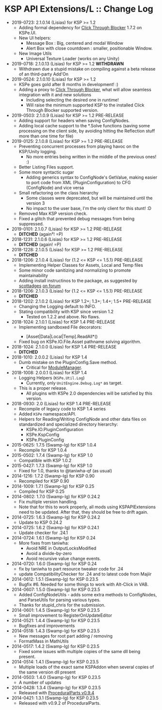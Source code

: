 # KSP API Extensions/L :: Change Log

* 2019-0723: 2.1.0.14 (Lisias) for KSP >= 1.2
	+ Adding formal dependency for [Click Through Blocker](https://forum.kerbalspaceprogram.com/index.php?/topic/170747-151-click-through-blocker/) 1.7.2 on KSPe.UI.
	+ New UI helpers:
		- Message Box : Big, centered and modal Window
		- Alert Box with close countdown : smaller, positionable Window.
	+ New Image Utils
		- Universal Texture Loader (works on any Unity) 
* 2019-0718: 2.1.0.13 (Lisias) for KSP >= 1.2 **WITHDRAWN**
	+ Withdrawn due a stupid mistake on compiling against a beta release of an third-party Add'On
* 2019-0524: 2.1.0.10 (Lisias) for KSP >= 1.2
	+ KSPe goes gold after 8 months in development! :)
	+ Adding a proxy to [Click Through Blocker](https://forum.kerbalspaceprogram.com/index.php?/topic/170747-151-click-through-blocker/), what will allow seamless integration with it and new solutions
		- Including selecting the desired one in runtime!
		- Will raise the minimum supported KSP to the installed Click Through Blocker supported version.
* 2019-0503: 2.1.0.9 (Lisias) for KSP >= 1.2 PRE-RELEASE
	+ Adding support for headers when saving ConfigNodes.
	+ Adding local cache support to the *.Solve functions (saving some processing on the client side, by avoiding hitting the Reflection stuff more than one time for file)
* 2019-0125: 2.1.0.8 (Lisias) for KSP >= 1.2 PRE-RELEASE
	+ Preventing concurrent processes from playing havoc on the KSP/Unity logging.
		- No more entries being written in the middle of the previous ones! :) 	
	+ Better Listing Files support.
	+ Some more syntactic sugar
		- Adding generics syntax to ConfigNode's GetValue, making easier to port code from XML (PluginConfiguration) to CFG (ConfigNode) and vice versa
	+ Small refactoring on the class hierarchy
		- Some classes were deprecated, but will be maintained until the version 3
		- No impact to the user base, I'm the only client for this stunt! :D
	+ Removed Max KSP version check.
	+ Fixed a glitch that prevented debug messages from being suppressed.
* 2019-0101: 2.1.0.7 (Lisias) for KSP >= 1.2 PRE-RELEASE
	+ **DITCHED** (again²! =P)
* 2018-1231: 2.1.0.6 (Lisias) for KSP >= 1.2 PRE-RELEASE
	+ **DITCHED** (again! =P)
* 2018-1228: 2.1.0.5 (Lisias) for KSP >= 1.2 PRE-RELEASE
	+ **DITCHED**
* 2018-1206: 2.1.0.4 (Lisias) for {1.2 <= KSP <= 1.5.1} PRE-RELEASE
	+ Implementing Helper Classes for Assets, Local and Temp files
	+ Some minor code sanitizing and normalizing to promote maintainability
	+ Adding install instructinos to the package, as suggested by [scottadges](https://forum.kerbalspaceprogram.com/index.php?/profile/174580-scottadges/) [on forum](https://forum.kerbalspaceprogram.com/index.php?/topic/50911-13-kerbal-joint-reinforcement-v333-72417/&do=findComment&comment=3499125)
* 2018-1206: 2.1.0.3 (Lisias) for {1.2 <= KSP <= 1.5.1} PRE-RELEASE
	+ **DITCHED**
* 2018-1202: 2.1.0.2 (Lisias) for KSP 1.2+; 1.3+; 1.4+; 1.5+ PRE-RELEASE
	+ Changing the Logging default to INFO. 
	+ Stating compatibility with KSP since version 1.2
		- Tested on 1.2.2 and above. No flaws. 
* 2018-1024: 2.1.0.1 (Lisias) for KSP 1.4 PRE-RELEASE
	+ Implementing sandboxed File<type> decorators:
		- [Asset|Data|Local|Temp].ReadAll*()
	+ Fixed bug on KSPe.IO.File<type>.Asset pathname solving algorithm.
* 2018-1024: 2.1.0.0 (Lisias) for KSP 1.4 PRE-RELEASE
	+ **DITCHED**
* 2018-1010: 2.0.0.2 (Lisias) for KSP 1.4
	+ Dumb mistake on the PluginConfig.Save method.
		- Critical for [ModuleManager](https://github.com/net-lisias-kspu/ModuleManager). 
* 2018-1008: 2.0.0.1 (Lisias) for KSP 1.4
	+ Logging Helpers (`KSPe.Util.Log`)
		- Currently, only `UnitEngine.Debug.Log*` as target. 
	+ This is a proper release.
		- All plugins with KSPe 2.0 dependencies will be satisfied by this version.
* 2018-0930: 2.0 (Lisias) for KSP 1.4 PRE-RELEASE
	+ Recompile of legacy code to KSP 1.4 series
	+ Added `KSPe` namespace/API.
	+ Helpers for Reading/Writing ConfigNode and other data files on standardized and specialized directory hierarchy:
		- KSPe.IO.PluginConfiguration
		- KSPe.KspConfig
		- KSPe.PluginConfig 
* 2015-0625: 1.7.5 (Swamp-Ig) for KSP 1.0.4
	+ Recompile for KSP 1.0.4
* 2015-0502: 1.7.4 (Swamp-Ig) for KSP 1.0
	+ Compatible with KSP 1.0.2
* 2015-0427: 1.7.3 (Swamp-Ig) for KSP 1.0
	+ Fixed for 1.0, thanks to @taniwha-qf  (as usual)
* 2014-1216: 1.7.2 (Swamp-Ig) for KSP 0.90
	+ Recompiled for KSP 0.90
* 2014-1009: 1.7.1 (Swamp-Ig) for KSP 0.25
	+ Compiled for KSP 0.25
* 2014-0802: 1.7.0 (Swamp-Ig) for KSP 0.24.2
	+ Fix multiple version handling.
	+ Note that for this to work properly, all mods using KSPAPIExtensions need to be updated. After that, they should be free to drift again.
* 2014-0725: 1.6.3 (Swamp-Ig) for KSP 0.24.2
	+ Update to KSP 0.24.2
* 2014-0725: 1.6.2 (Swamp-Ig) for KSP 0.24.1
	+ Update checker for .24.1
* 2014-0724: 1.6.1 (Swamp-Ig) for KSP 0.24
	+ More fixes from taniwha:
		- Avoid NRE in OutputLocksModified
		- Avoid a divide-by-zero
		- Avoid recursive value change events.
* 2014-0720: 1.6.0 (Swamp-Ig) for KSP 0.24
	+ fix by taniwha to part resource tweaker code for .24
	+ update CompatibilityChecker for .24 and to latest code from Majiir
* 2014-0612: 1.5.1 (Swamp-Ig) for KSP 0.23.5
	+ Bugfix #6. Needed for some things to work with Alt-Click in VAB.
* 2014-0607: 1.5.0 (Swamp-Ig) for KSP 0.23.5
	+ Added ConfigNodeUtils - adds some extra methods to ConfigNodes, and ParseUtils for parsing various types.
	+ Thanks for stupid_chris for the submission.
* 2014-0601: 1.4.5 (Swamp-Ig) for KSP 0.23.5
	+ Small improvement to RegisterOnUpdateEditor
* 2014-0521: 1.4.4 (Swamp-Ig) for KSP 0.23.5
	+ Bugfixes and improvements
* 2014-0518: 1.4.3 (Swamp-Ig) for KSP 0.23.5
	+ New messages for root part adding / removing
	+ FormatMass in MathUtils
* 2014-0517: 1.4.2 (Swamp-Ig) for KSP 0.23.5
	+ Fixed some issues with multiple copies of the same dll being present.
* 2014-0514: 1.4.1 (Swamp-Ig) for KSP 0.23.5
	+ Multiple loads of the exact same KSPAddon when several copies of the same version dll present
* 2014-0503: 1.4.0 (Swamp-Ig) for KSP 0.23.5
	+ A number of updates
* 2014-0428: 1.3.4 (Swamp-Ig) for KSP 0.23.5
	+ Released with [ProceduralParts v0.9.4](https://github.com/Swamp-Ig/ProceduralParts/releases/tag/v0.9.4)
* 2014-0421: 1.3.1 (Swamp-Ig) for KSP 0.23.5
	+ Released with v0.9.2 of ProceduralParts.
